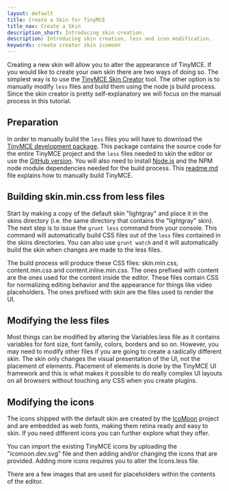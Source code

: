 ```yaml
---
layout: default
title: Create a Skin for TinyMCE
title_nav: Create a Skin
description_short: Introducing skin creation.
description: Introducing skin creation, less and icon modification.
keywords: create creator skin icomoon
---
```


Creating a new skin will allow you to alter the appearance of TinyMCE. If you would like to create your own skin there are two ways of doing so. The simplest way is to use the [TinyMCE Skin Creator](http://skin.tinymce.com/) tool. The other option is to manually modify `less` files and build them using the node js build process. Since the skin creator is pretty self-explanatory we will focus on the manual process in this tutorial.

## Preparation

In order to manually build the `less` files you will have to download the [TinyMCE development package](https://www.tinymce.com/download/). This package contains the source code for the entire TinyMCE project and the `less` files needed to skin the editor or use the [GitHub version](https://github.com/tinymce/tinymce/). You will also need to install [Node.js](https://nodejs.org) and the NPM node module dependencies needed for the build process. This [readme.md](https://github.com/tinymce/tinymce/blob/master/readme.md) file explains how to manually build TinyMCE.

## Building skin.min.css from less files

Start by making a copy of the default skin "lightgray" and place it in the skins directory (i.e. the same directory that contains the "lightgray" skin). The next step is to issue the `grunt less` command from your console. This command will automatically build CSS files out of the `less` files contained in the skins directories. You can also use `grunt watch` and it will automatically build the skin when changes are made to the less files.

The build process will produce these CSS files: skin.min.css, content.min.css and content.inline.min.css. The ones prefixed with content are the ones used for the content inside the editor. These files contain CSS for normalizing editing behavior and the appearance for things like video placeholders. The ones prefixed with skin are the files used to render the UI.

## Modifying the less files

Most things can be modified by altering the Variables.less file as it contains variables for font size, font family, colors, borders and so on. However, you may need to modify other files if you are going to create a radically different skin. The skin only changes the visual presentation of the UI, not the placement of elements. Placement of elements is done by the TinyMCE UI framework and this is what makes it possible to do really complex UI layouts on all browsers without touching any CSS when you create plugins.

## Modifying the icons

The icons shipped with the default skin are created by the [IcoMoon](http://icomoon.io/) project and are embedded as web fonts, making them retina ready and easy to skin. If you need different icons you can further explore what they offer.

You can import the existing TinyMCE icons by uploading the "icomoon.dev.svg" file and then adding and/or changing the icons that are provided. Adding more icons requires you to alter the Icons.less file.

There are a few images that are used for placeholders within the contents of the editor.
